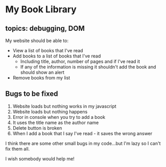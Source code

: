 # My Book Library

## topics: debugging, DOM

My website should be able to:

- View a list of books that I've read
- Add books to a list of books that I've read
  - Including title, author, number of pages and if I've read it
  - If any of the information is missing it shouldn't add the book and should show an alert
- Remove books from my list

## Bugs to be fixed

1. Website loads but nothing works in my javascript
2. Website loads but nothing happens
3. Error in console when you try to add a book
4. It uses the title name as the author name
5. Delete button is broken
6. When I add a book that I say I've read - it saves the wrong answer

I think there are some other small bugs in my code...but I'm lazy so I can't fix them all.

I wish somebody would help me!
